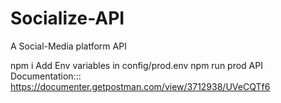 # Socialize-API
A Social-Media platform API

npm i
Add Env variables in config/prod.env
npm run prod
API Documentation::: https://documenter.getpostman.com/view/3712938/UVeCQTf6
